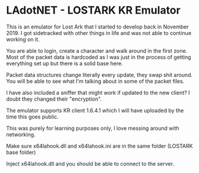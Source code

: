 # LAdotNET - LOSTARK KR Emulator

This is an emulator for Lost Ark that I started to develop back in November 2019. I got sidetracked with other things in life and was not able to continue working on it.

You are able to login, create a character and walk around in the first zone.
Most of the packet data is hardcoded as I was just in the process of getting everything set up but there is a solid base here.

Packet data structures change literally every update, they swap shit around. You will be able to see what I'm talking about in some of the packet files.

I have also included a sniffer that might work if updated to the new client? I doubt they changed their "encryption".

The emulator supports KR client 1.6.4.1 which I will have uploaded by the time this goes public.

This was purely for learning purposes only, I love messing around with networking.

Make sure x64lahook.dll and x64lahook.ini are in the same folder (LOSTARK base folder)

Inject x64lahook.dll and you should be able to connect to the server.
